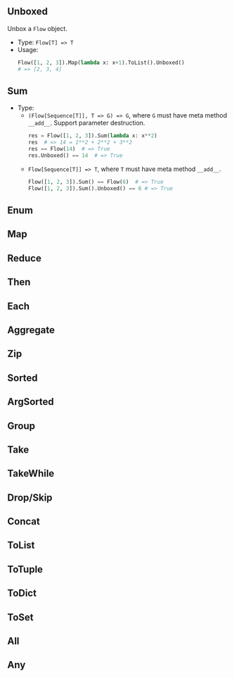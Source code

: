 ## Unboxed

Unbox a `Flow` object.
- Type: `Flow[T] => T`
- Usage:
    ```python
    Flow([1, 2, 3]).Map(lambda x: x+1).ToList().Unboxed()
    # => [2, 3, 4]
    ```

## Sum

- Type: 
    - `(Flow[Sequence[T]], T => G) => G`, where `G` must have meta method `__add__`. Support parameter destruction.
        ```python
        res = Flow([1, 2, 3]).Sum(lambda x: x**2)
        res  # => 14 = 1**2 + 2**2 + 3**2 
        res == Flow(14)  # => True 
        res.Unboxed() == 14  # => True
        ```
    - `Flow[Sequence[T]] => T`, where `T` must have meta method `__add__`.
        ```python
        Flow([1, 2, 3]).Sum() == Flow(6)  # => True
        Flow([1, 2, 3]).Sum().Unboxed() == 6 # => True
        ```
    



## Enum

## Map

## Reduce

## Then

## Each

## Aggregate

## Zip

## Sorted

## ArgSorted

## Group

## Take

## TakeWhile

## Drop/Skip

## Concat

## ToList

## ToTuple

## ToDict

## ToSet

## All

## Any
